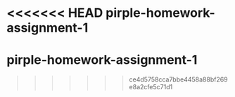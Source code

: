 <<<<<<< HEAD
pirple-homework-assignment-1
=======
# pirple-homework-assignment-1
>>>>>>> ce4d5758cca7bbe4458a88bf269e8a2cfe5c71d1
